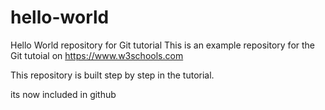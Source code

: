 # hello-world
Hello World repository for Git tutorial
This is an example repository for the Git tutoial on https://www.w3schools.com

This repository is built step by step in the tutorial.

its now included in github
